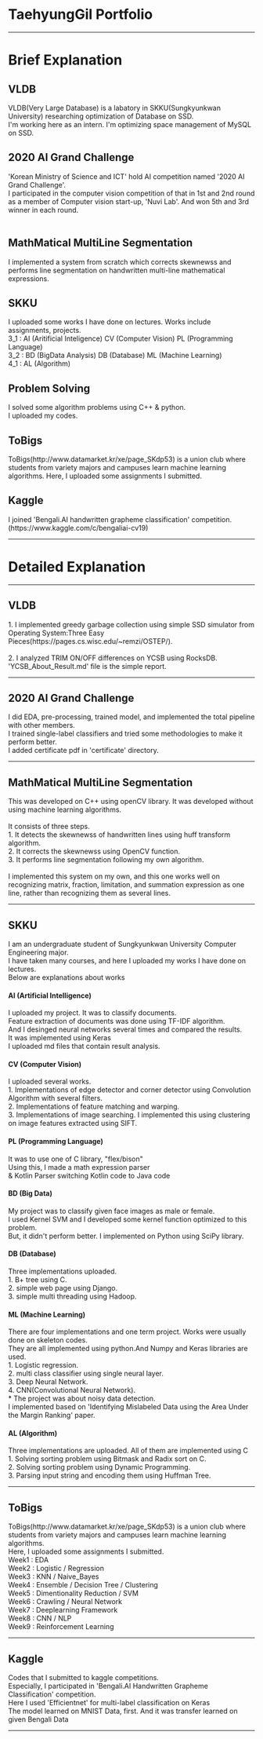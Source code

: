 <h1> TaehyungGil Portfolio </h1>

<hr></hr>
<h1> Brief Explanation</h1>
<h2> VLDB </h2>
<div>
VLDB(Very Large Database) is a labatory in SKKU(Sungkyunkwan University) researching optimization of Database on SSD.<br>
I'm working here as an intern. I'm optimizing space management of MySQL on SSD.<br>
</div>
<h2> 2020 AI Grand Challenge</h2>
<div>
'Korean Ministry of Science and ICT' hold AI competition named '2020 AI Grand Challenge'. <br/>
I participated in the computer vision competition of that in 1st and 2nd round as a member of  Computer vision start-up, 'Nuvi Lab'. And won 5th and 3rd winner in each round.<br/><br/>
</div>
<h2> MathMatical MultiLine Segmentation </h2>
<div>
I implemented a system from scratch which corrects skewnewss and performs line segmentation on handwritten multi-line mathematical expressions.<br>
</div>

<h2> SKKU </h2>
<div>
I uploaded some works I have done on lectures. Works include assignments, projects.<br>
3_1 : AI (Aritificial Inteligence) CV (Computer Vision) PL (Programming Language)<br>
3_2 : BD (BigData Analysis) DB (Database) ML (Machine Learning)<br>
4_1 : AL (Algorithm)<br>
</div>

<h2> Problem Solving</h2>

<div>
I solved some algorithm problems using C++ & python. <br>
I uploaded my codes.
</div>
<h2>
ToBigs
</h2>
<div>
ToBigs(http://www.datamarket.kr/xe/page_SKdp53) is a union club where students from variety majors and campuses learn machine learning algorithms.
Here, I uploaded some assignments I submitted. <br>
</div>
<h2>
Kaggle
</h2>
<div>
I joined 'Bengali.AI handwritten grapheme classification' competition.(https://www.kaggle.com/c/bengaliai-cv19)<br>
</div>
<hr></hr>

<h1> Detailed Explanation</h1>
<hr></hr>
<h2> VLDB </h2>
<div>
1. I implemented greedy garbage collection using simple SSD simulator from Operating System:Three Easy Pieces(https://pages.cs.wisc.edu/~remzi/OSTEP/).<br><br>
2. I analyzed TRIM ON/OFF differences on YCSB using RocksDB. 'YCSB_About_Result.md' file is the simple report.</div>
<hr></hr>

<h2> 2020 AI Grand Challenge </h2>
<div>
I did EDA, pre-processing, trained model, and implemented the total pipeline with other members.<br/>
I trained single-label classifiers and tried some methodologies to make it perform better.
<br/>
I added certificate pdf in 'certificate' directory.
<hr></hr>

<h2> MathMatical MultiLine Segmentation </h2>
<div>
This was developed on C++ using openCV library.
It was developed without using machine learning algorithms.
<br><br>
It consists of three steps.<br>
1. It detects the skewnewss of handwritten lines using huff transform algorithm.  <br>
2. It corrects the skewnewss using OpenCV function. <br>
3. It performs line segmentation following my own algorithm. <br><br>
I implemented this system on my own, and this one works well on recognizing matrix, fraction, limitation, and summation expression as one line, rather than recognizing them as several lines.
</div>
<hr></hr>


<h2> SKKU </h2>
<div>
I am an undergraduate student of Sungkyunkwan University Computer Engineering major. <br>
I have taken many courses, and here I uploaded my works I have done on lectures. <br>
Below are explanations about works <br>
</div>
<h4> AI (Artificial Intelligence) </h4>
<div>
I uploaded my project. It was to classify documents. <br>
Feature extraction of documents was done using TF-IDF algorithm. <br>
And I desinged neural networks several times and compared the results.<br>
It was implemented using Keras <br>
I uploaded md files that contain result analysis.
</div>
<h4>
CV (Computer Vision)
</h4>
<div>
I uploaded several works.</div>
<div>
1. Implementations of edge detector and corner detector using Convolution Algorithm with several filters. <br/>
2. Implementations of  feature matching and warping. <br/>
3. Implementations of  image searching. I implemented this using clustering on image features extracted using SIFT. </div>
<h4>
PL  (Programming Language)
</h4>
<div>
It was to use one of C library, "flex/bison" <br>
Using this, I made a math expression parser <br>
& Kotlin Parser switching Kotlin code to Java code
</div>
<h4>
BD  (Big Data)
</h4>
<div>
My project was to classify given face images as male or female.<br>
I used Kernel SVM and I developed some kernel function optimized to this problem.<br>
But, it didn't perform better. I implemented on Python using SciPy library.
</div>
<h4>
DB (Database)
</h4>
<div>
Three implementations uploaded.<br>
1. B+ tree using C.<br>
2. simple web page using Django.<br>
3. simple multi threading using Hadoop.
</div>
<h4>
ML (Machine Learning)
</h4>
<div>
  There are four implementations and one term project. Works were usually done on skeleton codes. <br>
  They are all implemented using python.And Numpy and Keras libraries are used.<br>
1. Logistic regression.<br>
2. multi class classifier using single neural layer.<br>
3. Deep Neural Network.<br>
4. CNN(Convolutional Neural Network).<br>
* The project was about noisy data detection. <br>
  I implemented based on 'Identifying Mislabeled Data using the Area Under the Margin Ranking' paper.<br>
  </div>

<h4>
AL (Algorithm)
</h4>
<div>
Three implementations are uploaded. All of them are implemented using C<br>
1. Solving sorting problem using Bitmask and Radix sort on C.<br>
2. Solving sorting problem using Dynamic Programming.<br>
3. Parsing input string and encoding them using Huffman Tree.
</div>
<hr></hr>
<h2>
	ToBigs
</h2>
<div>
ToBigs(http://www.datamarket.kr/xe/page_SKdp53) is a union club where students from variety majors and campuses learn machine learning algorithms. <br>
Here, I uploaded some assignments I submitted. <br>
Week1 : EDA <br>
Week2 : Logistic / Regression<br>
Week3 : KNN / Naive_Bayes<br>
Week4 : Ensemble / Decision Tree / Clustering<br>
Week5 : Dimentionality Reduction / SVM<br>
Week6 : Crawling / Neural Network<br>
Week7 : Deeplearning Framework<br>
Week8 : CNN / NLP<br>
Week9 : Reinforcement Learning<br>
</div>
<hr></hr>
<h2>
  Kaggle
  </h2>
<div>
Codes that I submitted to kaggle competitions.<br>
Especially, I participated in 'Bengali.AI Handwritten Grapheme Classification' competition.<br>
Here I used 'Efficientnet' for multi-label classification on Keras<br>
The model learned on MNIST Data, first. And it was transfer learned on given Bengali Data<br>
  </div>
<hr></hr>
